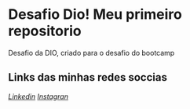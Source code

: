 # Desafio Dio! Meu primeiro repositorio 
Desafio da DIO, criado para o desafio do bootcamp

## Links das minhas redes soccias
[*Linkedin*](https://www.linkedin.com/in/victor-librelon-inacio-942ab211a/)  [_*Instagran*_](https://www.instagram.com/vitlibrelon/)
